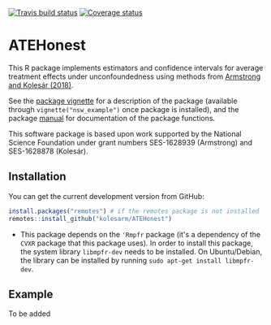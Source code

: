 [![Travis build status](https://travis-ci.org/kolesarm/ATEHonest.svg?branch=master)](https://travis-ci.org/kolesarm/ATEHonest) [![Coverage status](https://codecov.io/gh/kolesarm/ATEHonest/branch/master/graph/badge.svg)](https://codecov.io/github/kolesarm/ATEHonest?branch=master)

# ATEHonest

This R package implements estimators and confidence intervals for average
treatment effects under unconfoundedness using methods from [Armstrong and
Kolesár (2018)](https://arxiv.org/abs/1712.04594).


See the [package vignette](doc/nsw_example.pdf) for a description of the package
(available through `vignette("nsw_example")` once package is installed), and
the package [manual](doc/manual.pdf) for documentation of the package functions.

This software package is based upon work supported by the National Science
Foundation under grant numbers SES-1628939 (Armstrong) and SES-1628878
(Kolesár).

## Installation

You can get the current development version from GitHub:

``` r
install.packages("remotes") # if the remotes package is not installed
remotes::install_github("kolesarm/ATEHonest")
```

- This package depends on the `'Rmpfr` package (it's a dependency of the `CVXR`
  package that this package uses). In order to install this package, the system
  library `libmpfr-dev` needs to be installed. On Ubuntu/Debian, the library can
  be installed by running `sudo apt-get install libmpfr-dev`.

## Example

To be added

